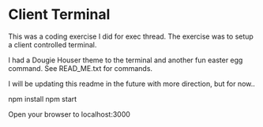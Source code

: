 # Client Terminal 
This was a coding exercise I did for exec thread. The exercise was to setup a client controlled terminal.

I had a Dougie Houser theme to the terminal and another fun easter egg command. See READ_ME.txt for commands.

I will be updating this readme in the future with more direction, but for now..

npm install 
npm start

Open your browser to localhost:3000